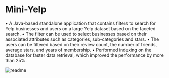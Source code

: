 # Mini-Yelp
•	A Java-based standalone application that contains filters to search for Yelp businesses and users on a large Yelp dataset based on the faceted search.
•	The filter can be used to select businesses based on their associated attributes such as categories, sub-categories and stars. 
•	The users can be filtered based on their review count, the number of friends, average stars, and years of membership.
•	Performed indexing on the database for faster data retrieval, which improved the performance by more than 25%.


![readme](https://user-images.githubusercontent.com/22544164/86566232-29d57300-bf1e-11ea-9a5e-45affc912808.png)
 




